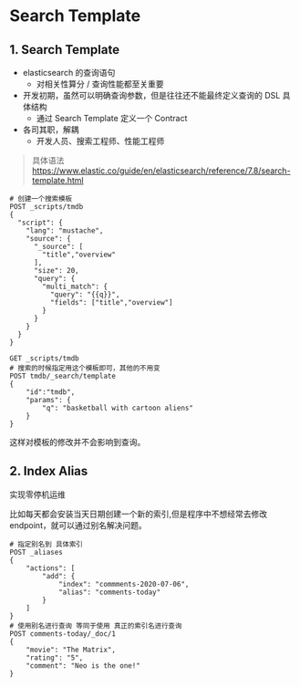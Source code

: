 # Search Template



## 1. Search Template

* elasticsearch 的查询语句
  * 对相关性算分 / 查询性能都至关重要
* 开发初期，虽然可以明确查询参数，但是往往还不能最终定义查询的 DSL 具体结构
  * 通过 Search Template 定义一个 Contract
* 各司其职，解耦
  * 开发人员、搜索工程师、性能工程师

> 具体语法 https://www.elastic.co/guide/en/elasticsearch/reference/7.8/search-template.html

```shell
# 创建一个搜索模板
POST _scripts/tmdb
{
  "script": {
    "lang": "mustache",
    "source": {
      "_source": [
        "title","overview"
      ],
      "size": 20,
      "query": {
        "multi_match": {
          "query": "{{q}}",
          "fields": ["title","overview"]
        }
      }
    }
  }
}

GET _scripts/tmdb
# 搜索的时候指定用这个模板即可，其他的不用变
POST tmdb/_search/template
{
    "id":"tmdb",
    "params": {
        "q": "basketball with cartoon aliens"
    }
}
```

这样对模板的修改并不会影响到查询。



## 2. Index Alias

实现零停机运维

比如每天都会安装当天日期创建一个新的索引,但是程序中不想经常去修改 endpoint，就可以通过别名解决问题。

```shell
# 指定别名到 具体索引
POST _aliases
{
	"actions": [
		"add": {
			"index": "commments-2020-07-06",
			"alias": "comments-today"
		}
	]
}
# 使用别名进行查询 等同于使用 真正的索引名进行查询
POST comments-today/_doc/1
{
	"movie": "The Matrix",
	"rating": "5",
	"comment": "Neo is the one!"
}
```

